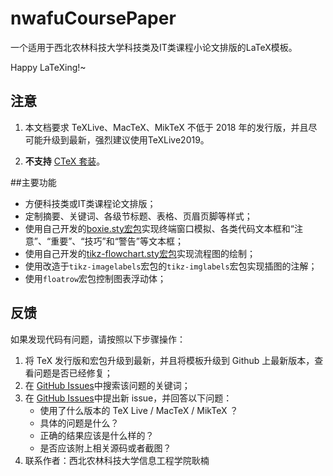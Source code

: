 # nwafuCoursePaper
一个适用于西北农林科技大学科技类及IT类课程小论文排版的LaTeX模板。

Happy LaTeXing!~

## 注意

1. 本文档要求 TeXLive、MacTeX、MikTeX 不低于 2018 年的发行版，并且尽可能升级到最新，强烈建议使用TeXLive2019。

2. **不支持** [CTeX 套装](http://www.ctex.org/CTeXDownload)。

##主要功能
- 方便科技类或IT类课程论文排版；
- 定制摘要、关键词、各级节标题、表格、页眉页脚等样式；
- 使用自己开发的[boxie.sty宏包](https://github.com/registor/boxiesty)实现终端窗口模拟、各类代码文本框和“注意”、“重要”、“技巧”和“警告”等文本框；
- 使用自己开发的[tikz-flowchart.sty宏包](https://github.com/registor/tikz-flowchart)实现流程图的绘制；
- 使用改造于`tikz-imagelabels`宏包的`tikz-imglabels`宏包实现插图的注解；
- 使用`floatrow`宏包控制图表浮动体；

## 反馈
如果发现代码有问题，请按照以下步骤操作：

1. 将 TeX 发行版和宏包升级到最新，并且将模板升级到 Github 上最新版本，查看问题是否已经修复；
2. 在 [GitHub Issues](https://github.com/registor/csv2latextab/issues)中搜索该问题的关键词；
3. 在 [GitHub Issues](https://github.com/registor/csv2latextab/issues)中提出新 issue，并回答以下问题：
    - 使用了什么版本的 TeX Live / MacTeX / MikTeX ？
    - 具体的问题是什么？
    - 正确的结果应该是什么样的？
    - 是否应该附上相关源码或者截图？
4. 联系作者：西北农林科技大学信息工程学院耿楠
